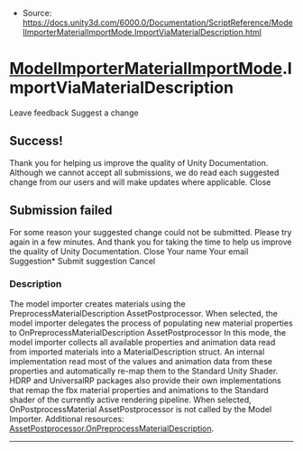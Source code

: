 * Source: https://docs.unity3d.com/6000.0/Documentation/ScriptReference/ModelImporterMaterialImportMode.ImportViaMaterialDescription.html

#  [ModelImporterMaterialImportMode](https://docs.unity3d.com/6000.0/Documentation/ScriptReference/ModelImporterMaterialImportMode.html).ImportViaMaterialDescription
Leave feedback
Suggest a change
## Success!
Thank you for helping us improve the quality of Unity Documentation. Although we cannot accept all submissions, we do read each suggested change from our users and will make updates where applicable.
Close
## Submission failed
For some reason your suggested change could not be submitted. Please <a>try again</a> in a few minutes. And thank you for taking the time to help us improve the quality of Unity Documentation.
Close
Your name Your email Suggestion* Submit suggestion
Cancel
### Description
The model importer creates materials using the PreprocessMaterialDescription AssetPostprocessor.
When selected, the model importer delegates the process of populating new material properties to OnPreprocessMaterialDescription AssetPostprocessor In this mode, the model importer collects all available properties and animation data read from imported materials into a MaterialDescription struct. An internal implementation read most of the values and animation data from these properties and automatically re-map them to the Standard Unity Shader. HDRP and UniversalRP packages also provide their own implementations that remap the fbx material properties and animations to the Standard shader of the currently active rendering pipeline. When selected, OnPostprocessMaterial AssetPostprocessor is not called by the Model Importer. Additional resources: [AssetPostprocessor.OnPreprocessMaterialDescription](https://docs.unity3d.com/6000.0/Documentation/ScriptReference/AssetPostprocessor.OnPreprocessMaterialDescription.html).
* * *
